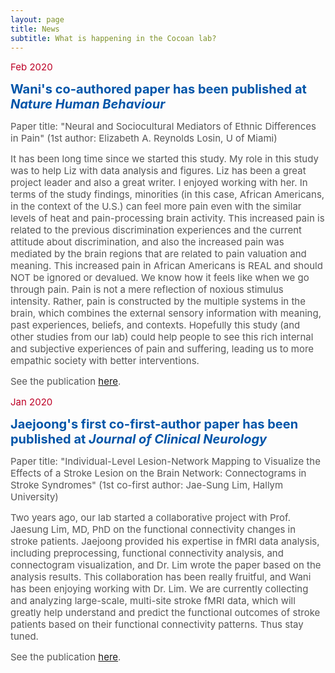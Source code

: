 ```yaml
---
layout: page
title: News
subtitle: What is happening in the Cocoan lab?
---
```


<span style="font-size: 15px !important; color: #BD0026;">Feb 2020 </span>

<b><span style="font-size: 20px !important; color: #0055A9;">Wani's co-authored paper has been published at <i>Nature Human Behaviour</i></span></b>

<span style="font-size: 15px !important; color: #555;">Paper title: "Neural and Sociocultural Mediators of Ethnic Differences in Pain" (1st author: Elizabeth A. Reynolds Losin, U of Miami)</span>

<span style="font-size: 15px !important; color: #555;">It has been long time since we started this study. My role in this study was to help Liz with data analysis and figures. Liz has been a great project leader and also a great writer. I enjoyed working with her. In terms of the study findings, minorities (in this case, African Americans, in the context of the U.S.) can feel more pain even with the similar levels of heat and pain-processing brain activity. This increased pain is related to the previous discrimination experiences and the current attitude about discrimination, and also the increased pain was mediated by the brain regions that are related to pain valuation and meaning. This increased pain in African Americans is REAL and should NOT be ignored or devalued. We know how it feels like when we go through pain. Pain is not a mere reflection of noxious stimulus intensity. Rather, pain is constructed by the multiple systems in the brain, which combines the external sensory information with meaning, past experiences, beliefs, and contexts. Hopefully this study (and other studies from our lab) could help people to see this rich internal and subjective experiences of pain and suffering, leading us to more empathic society with better interventions. </span>

<span style="font-size: 15px !important; color: #555;">See the publication [here](/publication).</span>


<span style="font-size: 15px !important; color: #BD0026;">Jan 2020 </span>

<b><span style="font-size: 20px !important; color: #0055A9;">Jaejoong's first co-first-author paper has been published at <i>Journal of Clinical Neurology</i></span></b>

<span style="font-size: 15px !important; color: #555;">Paper title: "Individual-Level Lesion-Network Mapping to Visualize the Effects of a Stroke Lesion on the Brain Network: Connectograms in Stroke Syndromes" (1st co-first author: Jae-Sung Lim, Hallym University)</span>

<span style="font-size: 15px !important; color: #555;">Two years ago, our lab started a collaborative project with Prof. Jaesung Lim, MD, PhD on the functional connectivity changes in stroke patients. Jaejoong provided his expertise in fMRI data analysis, including preprocessing, functional connectivity analysis, and connectogram visualization, and Dr. Lim wrote the paper based on the analysis results. This collaboration has been really fruitful, and Wani has been enjoying working with Dr. Lim. We are currently collecting and analyzing large-scale, multi-site stroke fMRI data, which will greatly help understand and predict the functional outcomes of stroke patients based on their functional connectivity patterns. Thus stay tuned.</span>

<span style="font-size: 15px !important; color: #555;">See the publication [here](/publication).</span>
